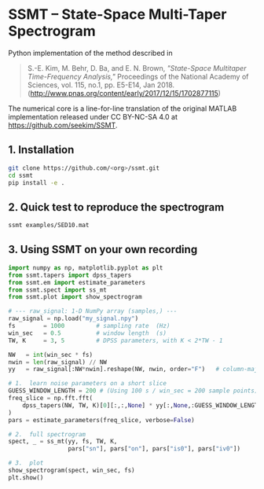 # SSMT – State-Space Multi-Taper Spectrogram
Python implementation of the method described in  
> S.-E. Kim, M. Behr, D. Ba, and E. N. Brown, *"State-Space Multitaper Time-Frequency Analysis,"* Proceedings of the National Academy of Sciences, vol. 115, no.1, pp. E5-E14, Jan 2018. (http://www.pnas.org/content/early/2017/12/15/1702877115) 

The numerical core is a line-for-line translation of the original MATLAB implementation released under CC BY-NC-SA 4.0 at <https://github.com/seekim/SSMT>.


## 1. Installation

```bash
git clone https://github.com/<org>/ssmt.git
cd ssmt
pip install -e .
```

## 2. Quick test to reproduce the spectrogram
```bash
ssmt examples/SED10.mat
```

## 3. Using SSMT on your own recording
```python
import numpy as np, matplotlib.pyplot as plt
from ssmt.tapers import dpss_tapers
from ssmt.em import estimate_parameters
from ssmt.spect import ss_mt
from ssmt.plot import show_spectrogram

# --- raw_signal: 1-D NumPy array (samples,) ---
raw_signal = np.load("my_signal.npy")
fs        = 1000         # sampling rate  (Hz)
win_sec   = 0.5          # window length  (s)
TW, K     = 3, 5         # DPSS parameters, with K < 2*TW - 1

NW   = int(win_sec * fs)
nwin = len(raw_signal) // NW
yy   = raw_signal[:NW*nwin].reshape(NW, nwin, order="F")   # column-major

# 1.  learn noise parameters on a short slice
GUESS_WINDOW_LENGTH = 200 # (Using 100 s / win_sec = 200 sample points)
freq_slice = np.fft.fft(
    dpss_tapers(NW, TW, K)[0][:,:,None] * yy[:,None,:GUESS_WINDOW_LENGTH], axis=0
)
pars = estimate_parameters(freq_slice, verbose=False)

# 2.  full spectrogram
spect, _ = ss_mt(yy, fs, TW, K,
                 pars["sn"], pars["on"], pars["is0"], pars["iv0"])

# 3.  plot
show_spectrogram(spect, win_sec, fs)
plt.show()
```
